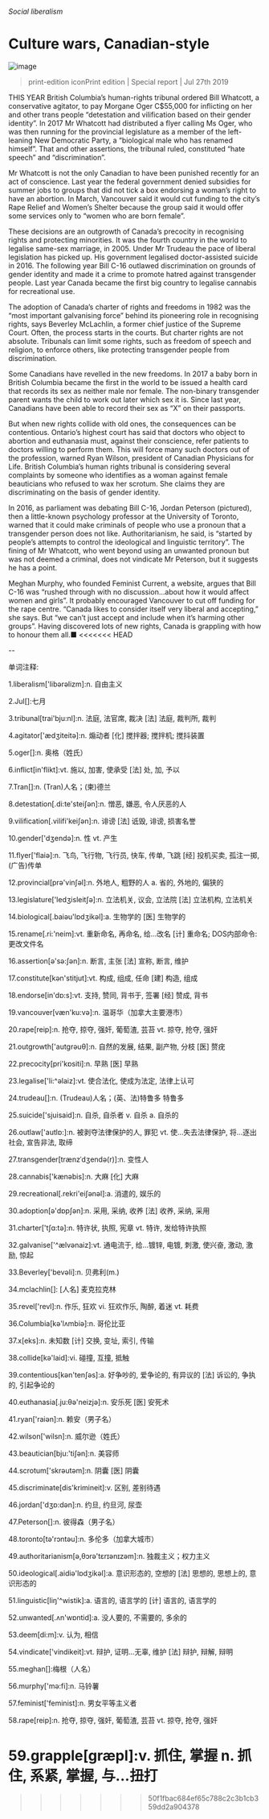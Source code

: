 ###### Social liberalism
# Culture wars, Canadian-style 
![image](images/20190727_SRP091_1.jpg) 
> print-edition iconPrint edition | Special report | Jul 27th 2019 
THIS YEAR British Columbia’s human-rights tribunal ordered Bill Whatcott, a conservative agitator, to pay Morgane Oger C$55,000 for inflicting on her and other trans people “detestation and vilification based on their gender identity”. In 2017 Mr Whatcott had distributed a flyer calling Ms Oger, who was then running for the provincial legislature as a member of the left-leaning New Democratic Party, a “biological male who has renamed himself”. That and other assertions, the tribunal ruled, constituted “hate speech” and “discrimination”. 
Mr Whatcott is not the only Canadian to have been punished recently for an act of conscience. Last year the federal government denied subsidies for summer jobs to groups that did not tick a box endorsing a woman’s right to have an abortion. In March, Vancouver said it would cut funding to the city’s Rape Relief and Women’s Shelter because the group said it would offer some services only to “women who are born female”. 
These decisions are an outgrowth of Canada’s precocity in recognising rights and protecting minorities. It was the fourth country in the world to legalise same-sex marriage, in 2005. Under Mr Trudeau the pace of liberal legislation has picked up. His government legalised doctor-assisted suicide in 2016. The following year Bill C-16 outlawed discrimination on grounds of gender identity and made it a crime to promote hatred against transgender people. Last year Canada became the first big country to legalise cannabis for recreational use. 
The adoption of Canada’s charter of rights and freedoms in 1982 was the “most important galvanising force” behind its pioneering role in recognising rights, says Beverley McLachlin, a former chief justice of the Supreme Court. Often, the process starts in the courts. But charter rights are not absolute. Tribunals can limit some rights, such as freedom of speech and religion, to enforce others, like protecting transgender people from discrimination. 
Some Canadians have revelled in the new freedoms. In 2017 a baby born in British Columbia became the first in the world to be issued a health card that records its sex as neither male nor female. The non-binary transgender parent wants the child to work out later which sex it is. Since last year, Canadians have been able to record their sex as “X” on their passports. 
But when new rights collide with old ones, the consequences can be contentious. Ontario’s highest court has said that doctors who object to abortion and euthanasia must, against their conscience, refer patients to doctors willing to perform them. This will force many such doctors out of the profession, warned Ryan Wilson, president of Canadian Physicians for Life. British Columbia’s human rights tribunal is considering several complaints by someone who identifies as a woman against female beauticians who refused to wax her scrotum. She claims they are discriminating on the basis of gender identity. 
In 2016, as parliament was debating Bill C-16, Jordan Peterson (pictured), then a little-known psychology professor at the University of Toronto, warned that it could make criminals of people who use a pronoun that a transgender person does not like. Authoritarianism, he said, is “started by people’s attempts to control the ideological and linguistic territory”. The fining of Mr Whatcott, who went beyond using an unwanted pronoun but was not deemed a criminal, does not vindicate Mr Peterson, but it suggests he has a point. 
Meghan Murphy, who founded Feminist Current, a website, argues that Bill C-16 was “rushed through with no discussion…about how it would affect women and girls”. It probably encouraged Vancouver to cut off funding for the rape centre. “Canada likes to consider itself very liberal and accepting,” she says. But “we can’t just accept and include when it’s harming other groups”. Having discovered lots of new rights, Canada is grappling with how to honour them all.■ 
<<<<<<< HEAD
-- 
 单词注释:
1.liberalism['libәrәlizm]:n. 自由主义 
2.Jul[]:七月 
3.tribunal[trai'bju:nl]:n. 法庭, 法官席, 裁决 [法] 法庭, 裁判所, 裁判 
4.agitator['ædʒiteitә]:n. 煽动者 [化] 搅拌器; 搅拌机; 搅抖装置 
5.oger[]:n. 奥格（姓氏） 
6.inflict[in'flikt]:vt. 施以, 加害, 使承受 [法] 处, 加, 予以 
7.Tran[]:n. (Tran)人名；(柬)德兰 
8.detestation[.di:te'steiʃәn]:n. 憎恶, 嫌恶, 令人厌恶的人 
9.vilification[.vilifi'keiʃәn]:n. 诽谤 [法] 诋毁, 诽谤, 损害名誉 
10.gender['dʒendә]:n. 性 vt. 产生 
11.flyer['flaiә]:n. 飞鸟, 飞行物, 飞行员, 快车, 传单, 飞跳 [经] 投机买卖, 孤注一掷, (广告)传单 
12.provincial[prә'vinʃәl]:n. 外地人, 粗野的人 a. 省的, 外地的, 偏狭的 
13.legislature['ledʒisleitʃә]:n. 立法机关, 议会, 立法院 [法] 立法机构, 立法机关 
14.biological[.baiәu'lɒdʒikәl]:a. 生物学的 [医] 生物学的 
15.rename[.ri:'neim]:vt. 重新命名, 再命名, 给...改名 [计] 重命名; DOS内部命令:更改文件名 
16.assertion[ә'sә:ʃәn]:n. 断言, 主张 [法] 宣称, 断言, 维护 
17.constitute[kәn'stitjut]:vt. 构成, 组成, 任命 [建] 构造, 组成 
18.endorse[in'dɒ:s]:vt. 支持, 赞同, 背书于, 签署 [经] 赞成, 背书 
19.vancouver[væn'ku:vә]:n. 温哥华（加拿大主要港市） 
20.rape[reip]:n. 抢夺, 掠夺, 强奸, 葡萄渣, 芸苔 vt. 掠夺, 抢夺, 强奸 
21.outgrowth['autgrәuθ]:n. 自然的发展, 结果, 副产物, 分枝 [医] 赘疣 
22.precocity[pri'kɒsiti]:n. 早熟 [医] 早熟 
23.legalise['li:^әlaiz]:vt. 使合法化, 使成为法定, 法律上认可 
24.trudeau[]:n. (Trudeau)人名；(英、法)特鲁多 特鲁多 
25.suicide['sjuisaid]:n. 自杀, 自杀者 v. 自杀 a. 自杀的 
26.outlaw['autlɒ:]:n. 被剥夺法律保护的人, 罪犯 vt. 使...失去法律保护, 将...逐出社会, 宣告非法, 取缔 
27.transgender[trænzˈdʒendə(r)]:n. 变性人 
28.cannabis['kænәbis]:n. 大麻 [化] 大麻 
29.recreational[.rekri'eiʃәnәl]:a. 消遣的, 娱乐的 
30.adoption[ә'dɒpʃәn]:n. 采用, 采纳, 收养 [法] 收养, 采纳, 采用 
31.charter['tʃɑ:tә]:n. 特许状, 执照, 宪章 vt. 特许, 发给特许执照 
32.galvanise['^ælvәnaiz]:vt. 通电流于, 给...镀锌, 电镀, 刺激, 使兴奋, 激动, 激励, 惊起 
33.Beverley['bevәli]:n. 贝弗利(m.) 
34.mclachlin[]: [人名] 麦克拉克林 
35.revel['revl]:n. 作乐, 狂欢 vi. 狂欢作乐, 陶醉, 着迷 vt. 耗费 
36.Columbia[kә'lʌmbiә]:n. 哥伦比亚 
37.x[eks]:n. 未知数 [计] 交换, 变址, 索引, 传输 
38.collide[kә'laid]:vi. 碰撞, 互撞, 抵触 
39.contentious[kәn'tenʃәs]:a. 好争吵的, 爱争论的, 有异议的 [法] 诉讼的, 争执的, 引起争论的 
40.euthanasia[.ju:θә'neizjә]:n. 安乐死 [医] 安死术 
41.ryan['raiәn]:n. 赖安（男子名） 
42.wilson['wilsn]:n. 威尔逊（姓氏） 
43.beautician[bju:'tiʃәn]:n. 美容师 
44.scrotum['skrәutәm]:n. 阴囊 [医] 阴囊 
45.discriminate[dis'krimineit]:v. 区别, 差别待遇 
46.jordan['dʒɒ:dәn]:n. 约旦, 约旦河, 尿壶 
47.Peterson[]:n. 彼得森（男子名） 
48.toronto[tә'rɔntәu]:n. 多伦多（加拿大城市） 
49.authoritarianism[ə,θɔrə'tɛrɪənɪzəm]:n. 独裁主义；权力主义 
50.ideological[.aidiә'lɒdʒikәl]:a. 意识形态的, 空想的 [法] 思想的, 思想上的, 意识形态的 
51.linguistic[liŋ'^wistik]:a. 语言的, 语言学的 [计] 语言的, 语言学的 
52.unwanted[.ʌn'wɒntid]:a. 没人要的, 不需要的, 多余的 
53.deem[di:m]:v. 认为, 相信 
54.vindicate['vindikeit]:vt. 辩护, 证明...无辜, 维护 [法] 辩护, 辩解, 辩明 
55.meghan[]:梅根（人名） 
56.murphy['mә:fi]:n. 马铃薯 
57.feminist['feminist]:n. 男女平等主义者 
58.rape[reip]:n. 抢夺, 掠夺, 强奸, 葡萄渣, 芸苔 vt. 掠夺, 抢夺, 强奸 
59.grapple[græpl]:v. 抓住, 掌握 n. 抓住, 系紧, 掌握, 与...扭打 
=======
>>>>>>> 50f1fbac684ef65c788c2c3b1cb359dd2a904378
